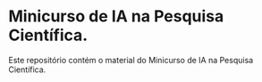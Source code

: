 # Minicurso de IA na Pesquisa Científica.
Este repositório contém o material do Minicurso de IA na Pesquisa Científica.
